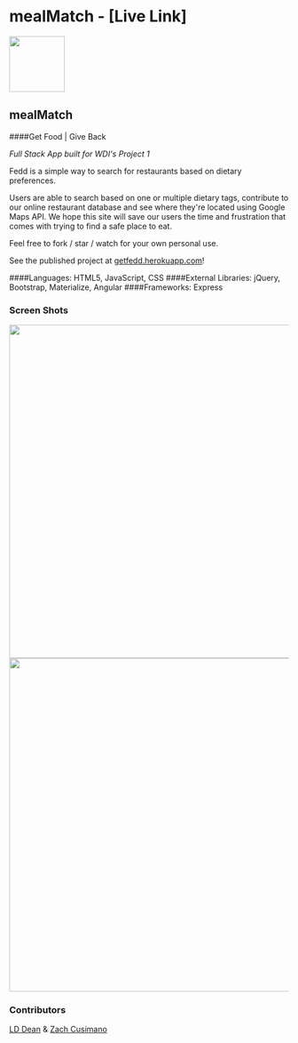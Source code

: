 # mealMatch - [Live Link]

<img src="https://cloud.githubusercontent.com/assets/7833470/10423298/ea833a68-7079-11e5-84f8-0a925ab96893.png" width="100">

## mealMatch

####Get Food | Give Back

<i> Full Stack App built for WDI's Project 1 </i>

Fedd is a simple way to search for restaurants based on dietary preferences.

Users are able to search based on one or multiple dietary tags, contribute to our online restaurant database and see where they're located using Google Maps API. We hope this site will save our users the time and frustration that comes with trying to find a safe place to eat.

Feel free to fork / star / watch for your own personal use.

See the published project at [getfedd.herokuapp.com](https://getfedd.herokuapp.com/)!

####Languages:
HTML5, JavaScript, CSS
####External Libraries:
jQuery, Bootstrap, Materialize, Angular
####Frameworks:
Express



### Screen Shots
<img src="http://i.imgur.com/KgRiwtT.png" width="600">
<img src="http://i.imgur.com/FfCdEoa.png" width="600">

### Contributors
[LD Dean](https://github.com/Vedelopment) & [Zach Cusimano](https://github.com/c00z)
